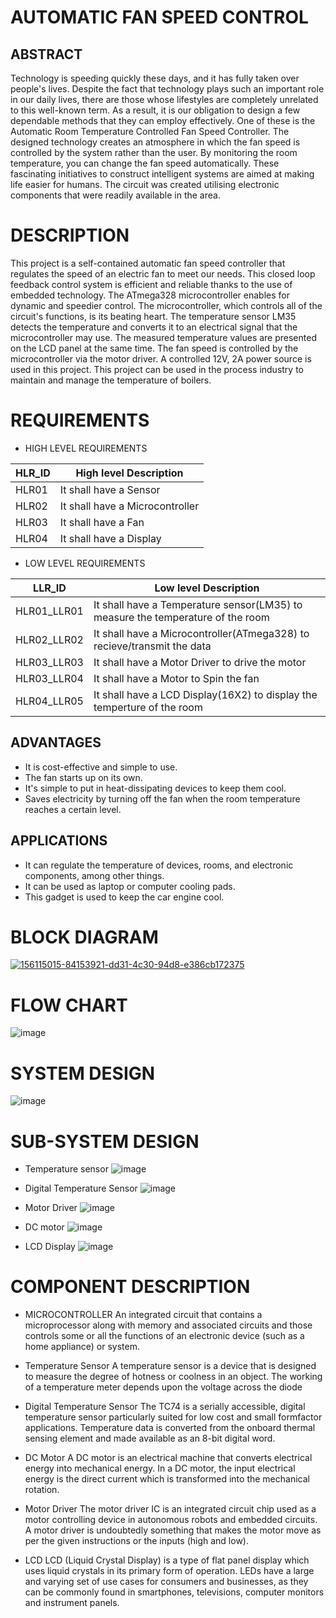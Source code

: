 # **AUTOMATIC FAN SPEED CONTROL**

## **ABSTRACT**

Technology is speeding quickly these days, and it has fully taken over people's lives. Despite the fact that technology plays such an important role in our daily lives, there are those whose lifestyles are completely unrelated to this well-known term. As a result, it is our obligation to design a few dependable methods that they can employ effectively. One of these is the Automatic Room Temperature Controlled Fan Speed Controller. The designed technology creates an atmosphere in which the fan speed is controlled by the system rather than the user. By monitoring the room temperature, you can change the fan speed automatically. These fascinating initiatives to construct intelligent systems are aimed at making life easier for humans. The circuit was created utilising electronic components that were readily available in the area.

# **DESCRIPTION**

This project is a self-contained automatic fan speed controller that regulates the speed of an electric fan to meet our needs. This closed loop feedback control system is efficient and reliable thanks to the use of embedded technology. The ATmega328 microcontroller enables for dynamic and speedier control. The microcontroller, which controls all of the circuit's functions, is its beating heart. The temperature sensor LM35 detects the temperature and converts it to an electrical signal that the microcontroller may use. The measured temperature values are presented on the LCD panel at the same time. The fan speed is controlled by the microcontroller via the motor driver. A controlled 12V, 2A power source is used in this project. This project can be used in the process industry to maintain and manage the temperature of boilers.

# **REQUIREMENTS**
- HIGH LEVEL REQUIREMENTS

<html>
<body>
<!--StartFragment-->

HLR_ID | High level Description
-- | --
HLR01 | It shall have a Sensor
HLR02 | It shall have a Microcontroller
HLR03 | It shall have a Fan
HLR04 | It shall have a Display

<!--EndFragment-->
- LOW LEVEL REQUIREMENTS
</body>
</html>

LLR_ID | Low level Description
-- | --
HLR01_LLR01 | It shall have a Temperature sensor(LM35) to measure the temperature of the room
HLR02_LLR02 | It shall have a Microcontroller(ATmega328) to recieve/transmit the data
HLR03_LLR03 | It shall have a Motor Driver to drive the motor
HLR03_LLR04 | It shall have a Motor to Spin the fan
HLR04_LLR05 | It shall have a LCD Display(16X2) to display the temperture of the room

<!--EndFragment-->
</body>
</html>

## **ADVANTAGES**

- It is cost-effective and simple to use.
- The fan starts up on its own.
- It's simple to put in heat-dissipating devices to keep them cool.
- Saves electricity by turning off the fan when the room temperature reaches a certain level.

## **APPLICATIONS**

- It can regulate the temperature of devices, rooms, and electronic components, among other things.
- It can be used as laptop or computer cooling pads.
- This gadget is used to keep the car engine cool.

# **BLOCK DIAGRAM**

[![156115015-84153921-dd31-4c30-94d8-e386cb172375](https://user-images.githubusercontent.com/101035721/164256292-be3c6687-8667-4955-b327-08e7b04de82c.jpg)](https://user-images.githubusercontent.com/77672209/157167968-8d641a78-fa2c-47aa-a002-8536939590f6.jpg)

# **FLOW CHART**

![image](https://user-images.githubusercontent.com/101035721/164256680-fddd891e-8e35-4ef6-8b12-267cd1d85eaa.png)

# **SYSTEM DESIGN**

![image](https://user-images.githubusercontent.com/101035721/164256894-d243d3ff-6cc4-414a-a508-11905a8dcac3.png)

# **SUB-SYSTEM DESIGN**

- Temperature sensor
![image](https://user-images.githubusercontent.com/101035721/164256971-32ca379a-9628-4a62-b572-a26ab622b157.png)

- Digital Temperature Sensor
![image](https://user-images.githubusercontent.com/101035721/164257042-ae56be4a-ed96-4674-bc23-0d325ce5c2d5.png)

- Motor Driver
![image](https://user-images.githubusercontent.com/101035721/164257202-a4541d44-7d2d-4091-a964-7240f121c277.png)

- DC motor
![image](https://user-images.githubusercontent.com/101035721/164257268-2f27f821-0aa7-4c29-b81d-d35b059dd1bd.png)

- LCD Display
![image](https://user-images.githubusercontent.com/101035721/164257316-b1b5db2e-4ee4-4c5d-890c-19a64e96348a.png)

# **COMPONENT DESCRIPTION**

- MICROCONTROLLER
An integrated circuit that contains a microprocessor along with memory and associated circuits and those controls some or all the functions of an electronic device (such as a home appliance) or system.

- Temperature Sensor
A temperature sensor is a device that is designed to measure the degree of hotness or coolness in an object. The working of a temperature meter depends upon the voltage across the diode

- Digital Temperature Sensor
The TC74 is a serially accessible, digital temperature sensor particularly suited for low cost and small formfactor applications. Temperature data is converted from the onboard thermal sensing element and made available as an 8-bit digital word.

- DC Motor
A DC motor is an electrical machine that converts electrical energy into mechanical energy. In a DC motor, the input electrical energy is the direct current which is transformed into the mechanical rotation.

- Motor Driver
The motor driver IC is an integrated circuit chip used as a motor controlling device in autonomous robots and embedded circuits. A motor driver is undoubtedly something that makes the motor move as per the given instructions or the inputs (high and low).

- LCD
LCD (Liquid Crystal Display) is a type of flat panel display which uses liquid crystals in its primary form of operation. LEDs have a large and varying set of use cases for consumers and businesses, as they can be commonly found in smartphones, televisions, computer monitors and instrument panels.